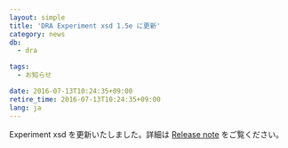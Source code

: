 ```yaml
---
layout: simple
title: 'DRA Experiment xsd 1.5e に更新'
category: news
db:
  - dra

tags:
  - お知らせ

date: 2016-07-13T10:24:35+09:00
retire_time: 2016-07-13T10:24:35+09:00
lang: ja
---
```


<p>Experiment xsd を更新いたしました。詳細は <a href="https://github.com/ddbj/pub/">Release note</a> をご覧ください。</p>
